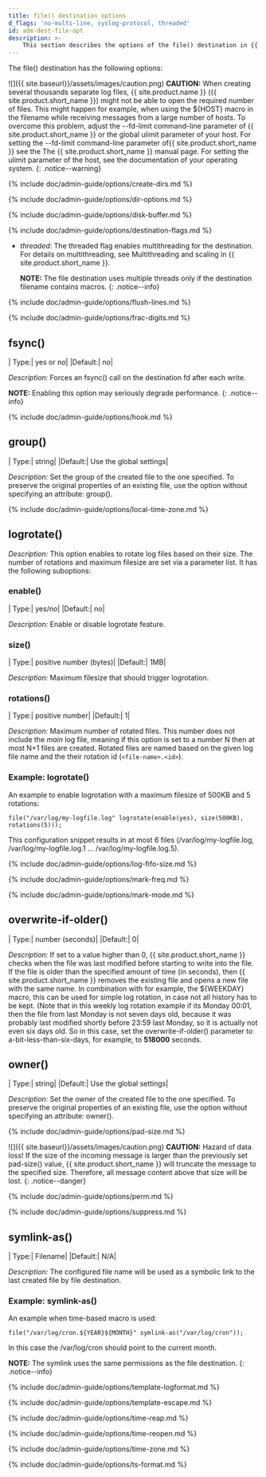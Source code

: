 ```yaml
---
title: file() destination options
d_flags: 'no-multi-line, syslog-protocol, threaded'
id: adm-dest-file-opt
description: >-
    This section describes the options of the file() destination in {{ site.product.short_name }}.
---
```


The file() destination has the following options:

![]({{ site.baseurl}}/assets/images/caution.png) **CAUTION:** When
creating several thousands separate log files, {{ site.product.name }}
({{ site.product.short_name }}) might not be able to open the required number of files.
This might happen for example, when using the ${HOST} macro in the
filename while receiving messages from a large number of hosts. To overcome
this problem, adjust the --fd-limit command-line parameter of {{ site.product.short_name }}
or the global ulimit parameter of your host. For setting the --fd-limit
command-line parameter of{{ site.product.short_name }} see the The {{ site.product.short_name }} manual page.
For setting the ulimit parameter of the host, see the documentation
of your operating system.
{: .notice--warning}

{% include doc/admin-guide/options/create-dirs.md %}

{% include doc/admin-guide/options/dir-options.md %}

{% include doc/admin-guide/options/disk-buffer.md %}

{% include doc/admin-guide/options/destination-flags.md %}

- *threaded*: The threaded flag enables multithreading for the
    destination. For details on multithreading, see
    Multithreading and scaling in {{ site.product.short_name }}.

    **NOTE:** The file destination uses multiple threads only if the
    destination filename contains macros.
    {: .notice--info}

{% include doc/admin-guide/options/flush-lines.md %}

{% include doc/admin-guide/options/frac-digits.md %}

## fsync()

|  Type:|      yes or no|
  |Default:|   no|

*Description:* Forces an fsync() call on the destination fd after each
write.

**NOTE:** Enabling this option may seriously degrade performance.
{: .notice--info}

{% include doc/admin-guide/options/hook.md %}

## group()

|  Type:|      string|
  |Default:|   Use the global settings|

*Description:* Set the group of the created file to the one specified.
To preserve the original properties of an existing file, use the option
without specifying an attribute: group().

{% include doc/admin-guide/options/local-time-zone.md %}

## logrotate()

*Description:* This option enables to rotate log files based on their size. The number of rotations and maximum filesize are set via a parameter list. 
It has the following suboptions:

### enable()

|  Type:|      yes/no|
  |Default:|   no|

*Description:* Enable or disable logrotate feature.

### size()

|  Type:|      positive number (bytes)|
  |Default:|   1MB|

*Description:* Maximum filesize that should trigger logrotation.

### rotations()

|  Type:|      positive number|
  |Default:|   1|

*Description:* Maximum number of rotated files. This number does not include the *main* log file, meaning if this option is set to a number N then at most N+1 files are created.
Rotated files are named based on the given log file name and the their rotation id (`<file-name>.<id>`).

### Example: logrotate()
An example to enable logrotation with a maximum filesize of 500KB and 5 rotations:

```config
file("/var/log/my-logfile.log" logrotate(enable(yes), size(500KB), rotations(5)));
```
This configuration snippet results in at most 6 files (/var/log/my-logfile.log, /var/log/my-logfile.log.1 ... /var/log/my-logfile.log.5).

{% include doc/admin-guide/options/log-fifo-size.md %}

{% include doc/admin-guide/options/mark-freq.md %}

{% include doc/admin-guide/options/mark-mode.md %}

## overwrite-if-older()

|  Type:|      number (seconds)|
  |Default:|   0|

*Description:* If set to a value higher than 0, {{ site.product.short_name }} checks
when the file was last modified before starting to write into the file.
If the file is older than the specified amount of time (in seconds),
then {{ site.product.short_name }} removes the existing file and opens a new file with the
same name. In combination with for example, the ${WEEKDAY} macro, this
can be used for simple log rotation, in case not all history has to be
kept. (Note that in this weekly log rotation example if its Monday
00:01, then the file from last Monday is not seven days old, because it
was probably last modified shortly before 23:59 last Monday, so it is
actually not even six days old. So in this case, set the
overwrite-if-older() parameter to a-bit-less-than-six-days, for example,
to **518000** seconds.

## owner()

|  Type:|      string|
  |Default:|   Use the global settings|

*Description:* Set the owner of the created file to the one specified.
To preserve the original properties of an existing file, use the option
without specifying an attribute: owner().

{% include doc/admin-guide/options/pad-size.md %}

![]({{ site.baseurl}}/assets/images/caution.png) **CAUTION:**
Hazard of data loss! If the size of the incoming message is larger
than the previously set pad-size() value, {{ site.product.short_name }} will truncate
the message to the specified size. Therefore, all message content
above that size will be lost.
{: .notice--danger}

{% include doc/admin-guide/options/perm.md %}

{% include doc/admin-guide/options/suppress.md %}

## symlink-as()

|  Type:|      Filename|
  |Default:|   N/A|

*Description:* The configured file name will be used as a symbolic link
to the last created file by file destination.

### Example: symlink-as()

An example when time-based macro is used:

```config
file("/var/log/cron.${YEAR}${MONTH}" symlink-as("/var/log/cron"));
```

In this case the /var/log/cron should point to the current month.

**NOTE:** The symlink uses the same permissions as the file destination.
{: .notice--info}

{% include doc/admin-guide/options/template-logformat.md %}

{% include doc/admin-guide/options/template-escape.md %}

{% include doc/admin-guide/options/time-reap.md %}

{% include doc/admin-guide/options/time-reopen.md %}

{% include doc/admin-guide/options/time-zone.md %}

{% include doc/admin-guide/options/ts-format.md %}
